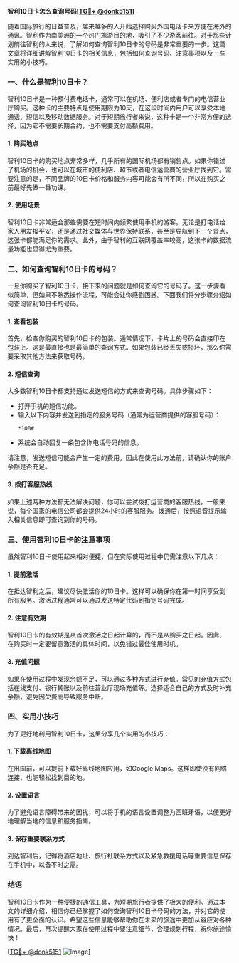 **智利10日卡怎么查询号码[[TG💪+ @donk5151](https://t.me/s/donk5151)]**

随着国际旅行的日益普及，越来越多的人开始选择购买外国电话卡来方便在海外的通讯。智利作为南美洲的一个热门旅游目的地，吸引了不少游客前往。对于那些计划前往智利的人来说，了解如何查询智利10日卡的号码是非常重要的一步。这篇文章将详细讲解智利10日卡的相关信息，包括如何查询号码、注意事项以及一些实用的小技巧。

### 一、什么是智利10日卡？

智利10日卡是一种预付费电话卡，通常可以在机场、便利店或者专门的电信营业厅购买。这种卡的主要特点是使用期限为10天，在这段时间内用户可以享受本地通话、短信以及移动数据服务。对于短期旅行者来说，这种卡是一个非常方便的选择，因为它不需要长期合约，也不需要支付高额费用。

#### 1. 购买地点

智利10日卡的购买地点非常多样，几乎所有的国际机场都有销售点。如果你错过了机场的机会，也可以在城市的便利店、超市或者电信运营商的营业厅找到它。需要注意的是，不同品牌的10日卡价格和服务内容可能会有所不同，所以在购买之前最好先做一番功课。

#### 2. 使用场景

智利10日卡非常适合那些需要在短时间内频繁使用手机的游客。无论是打电话给家人朋友报平安，还是通过社交媒体与世界保持联系，甚至是导航到下一个景点，这张卡都能满足你的需求。此外，由于智利的互联网覆盖率较高，这张卡的数据流量功能也显得尤为重要。

### 二、如何查询智利10日卡的号码？

一旦你购买了智利10日卡，接下来的问题就是如何查询它的号码了。这一步骤看似简单，但如果不熟悉操作流程，可能会让你感到困惑。下面我们将分步骤介绍如何查询智利10日卡的号码。

#### 1. 查看包装

首先，检查你购买的智利10日卡的包装。通常情况下，卡片上的号码会直接印在包装上。这是最直接也是最简单的查询方式。如果包装已经丢失或损坏，那么你需要采取其他方法来获取号码。

#### 2. 短信查询

大多数智利10日卡都支持通过发送短信的方式来查询号码。具体步骤如下：

- 打开手机的短信功能。
- 输入以下内容并发送到指定的服务号码（通常为运营商提供的客服号码）：
  ```
  *100#
  ```
- 系统会自动回复一条包含你电话号码的信息。

请注意，发送短信可能会产生一定的费用，因此在使用此方法前，请确认你的账户余额是否充足。

#### 3. 拨打客服热线

如果上述两种方法都无法解决问题，你可以尝试拨打运营商的客服热线。一般来说，每个国家的电信公司都会提供24小时的客服服务。拨通后，按照语音提示输入相关信息即可查询到你的号码。

### 三、使用智利10日卡的注意事项

虽然智利10日卡使用起来相对便捷，但在实际使用过程中仍需注意以下几点：

#### 1. 提前激活

在抵达智利之后，建议尽快激活你的10日卡。这样可以确保你在第一时间享受到所有服务。激活过程通常可以通过发送特定代码到指定号码完成。

#### 2. 注意有效期

智利10日卡的有效期是从首次激活之日起计算的，而不是从购买之日起。因此，在购买时一定要留意激活的具体时间，以免错过最佳使用时机。

#### 3. 充值问题

如果在使用过程中发现余额不足，可以通过多种方式进行充值。常见的充值方式包括在线支付、银行转账以及前往营业厅现场充值等。选择适合自己的方式及时补充余额，避免因欠费而导致服务中断。

### 四、实用小技巧

为了更好地利用智利10日卡，这里分享几个实用的小技巧：

#### 1. 下载离线地图

在出国前，可以提前下载好离线地图应用，如Google Maps。这样即使没有网络连接，也能轻松找到目的地。

#### 2. 设置语言

为了避免语言障碍带来的困扰，可以将手机的语言设置调整为西班牙语，以便更好地理解当地的信息和服务指南。

#### 3. 保存重要联系方式

到达智利后，记得将酒店地址、旅行社联系方式以及紧急救援电话等重要信息保存在手机中，以备不时之需。

### 结语

智利10日卡作为一种便捷的通信工具，为短期旅行者提供了极大的便利。通过本文的详细介绍，相信你已经掌握了如何查询智利10日卡号码的方法，并对它的使用有了更全面的认识。希望这些信息能够帮助你在未来的旅途中更加从容应对各种情况。最后，再次提醒大家在使用过程中要注意细节，合理规划行程，祝你旅途愉快！

[[TG💪+ @donk5151](https://t.me/s/donk5151) ![Image](https://i.postimg.cc/rwNCRYN7/Snipaste-2025-04-30-17-27-05.png)]